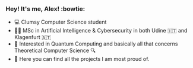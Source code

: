 ### Hey! It's me, Alex! :bowtie: ###

- :computer: Clumsy Computer Science student
- 🧑‍🎓 MSc in Artificial Intelligence & Cybersecurity in both Udine 🇮🇹 and Klagenfurt 🇦🇹
- :mag_right: Interested in Quantum Computing and basically all that concerns Theoretical Computer Science :mag:
- 🔭 Here you can find all the projects I am most proud of.
<!---
Alex-Dell1/Alex-Dell1 is a ✨ special ✨ repository because its `README.md` (this file) appears on your GitHub profile.
You can click the Preview link to take a look at your changes.
--->

